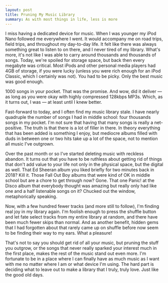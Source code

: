 ```yaml
---
layout: post
title: Pruning My Music Library
summary: As with most things in life, less is more
---
```


I miss having a dedicated device for music. When I was younger my iPod Nano followed me everywhere I went. It would accompany me on road trips, field trips, and throughout my day-to-day life. It felt like there was always something great to listen to on there, and I never tired of my library. What's more, it's not like I was able to carry around thousands and thousands of songs. Today, we're spoiled for storage space, but back then every megabyte was critical. Most iPods and other personal media players had 4GB of storage, if you were lucky (unless you were rich enough for an iPod Classic, which I certainly was not). You had to be picky. Only the best music was good enough.

1000 songs in your pocket. That was the promise. And wow, did it deliver — as long as you were okay with highly compressed 128kbps MP3s. Which, as it turns out, I was — at least until I knew better.

Fast-forward to today, and I often find my music library stale. I have nearly quadruple the number of songs I had in middle school: four thousands songs in my pocket. I'm not sure that having that many songs is really a net-positive. The truth is that there is a lot of filler in there. In theory everything that has been added is something I enjoy, but mediocre albums filled with duds in between one or two hits take up a lot of the space, not to mention all music I've outgrown.

Over the past month or so I've started deleting music with reckless abandon. It turns out that you have to be ruthless about getting rid of things that don't add value to your life not only in the physical space, but the digital as well. That Ed Sheeran album you liked briefly for two minutes back in 2018? Kill it. Those Fall Out Boy albums that were kind of OK in middle school but are a chore to get through now? Gone. That one Panic! at the Disco album that everybody thought was amazing but really only had like one and a half listenable songs on it? Chucked out the window, metaphorically speaking.

Now, with a few hundred fewer tracks (and more still to follow), I'm finding real joy in my library again. I'm foolish enough to press the shuffle button and let fate select tracks from my entire library at random, and there have been much fewer skips than normal. And as another benefit, hidden gems that I had forgotten about that rarely came up on shuffle before now seem to be finding their way to my ears. What a pleasure!

That's not to say you should get rid of all your music, but pruning the stuff you outgrow, or the songs that never really sparked your interest much in the first place, makes the rest of the music stand out even more. I'm fortunate to be in a place where I can finally have as much music as I want with me no matter where I am or what device I'm using. The hard part is deciding what to leave out to make a library that I truly, truly love. Just like the good old days.

